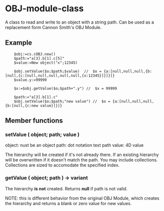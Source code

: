 # OBJ-module-class
A class to read and write to an object  with a string path. Can be used as a replacement form Cannon Smith's OBJ Module.

## Example
```
	$obj:=cs.cOBJ.new()
	$path:="a[3].b[1].c[5]"
	$value:=New object("x";12345)

	$obj.setValue($o;$path;$value)  //  $o = {a:[null,null,null,{b:[null,{c:[null,null,null,null,null,{x:12345}]}]}]}
	$value.y:=99999

	$x:=$obj.getValue($o;$path+".y") //  $x = 99999

	$path:="a[3].b[1].c"
	$obj.setValue($o;$path;"new value") //  $o = {a:[null,null,null,{b:[null,{c:new value}]}]}
  ```
## Member functions
### setValue ( object; path; value ) 
  object: nust be an object 
  path: dot notation text path
  value: 4D value
 
 The hierarchy will be created if it's not already there. If an existing hierarchy will be overwritten if it doesn't match the path. 
 You may include collections. Collections are sized to accomodate the specified index. 
 
 ### getValue ( object; path ) -> variant
 The hierarchy **is not** created. 
 Returns **null** if path is not valid. 
 
 NOTE: this is different behavior from the original OBJ Module, which creates the hierarchy and returns a blank or zero value for new values. 
